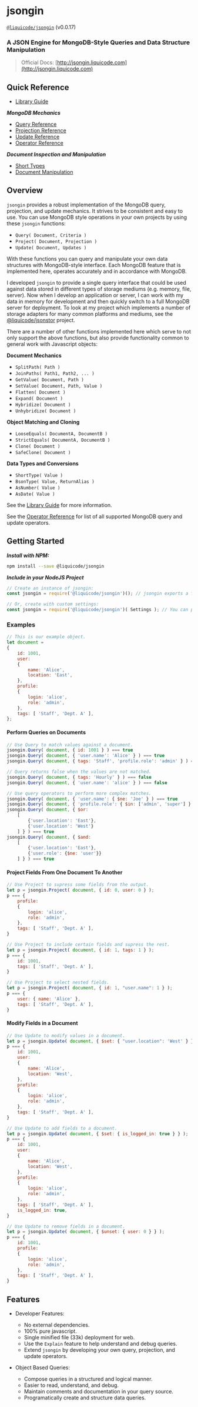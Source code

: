 # jsongin
[`@liquicode/jsongin`](https://github.com/liquicode/jsongin) (v0.0.17)

### A JSON Engine for MongoDB-Style Queries and Data Structure Manipulation


> Official Docs: [http://jsongin.liquicode.com](http://jsongin.liquicode.com)


Quick Reference
---------------------------------------------------------------------

- [Library Guide](docs/guides/Library%20Guide.md)

***MongoDB Mechanics***
- [Query Reference](docs/guides/Query%20Reference.md)
- [Projection Reference](docs/guides/Projection%20Reference.md)
- [Update Reference](docs/guides/Update%20Reference.md)
- [Operator Reference](docs/guides/Operators%20Reference.md)

***Document Inspection and Manipulation***
- [Short Types](docs/guides/Short%20Types.md)
- [Document Manipulation](docs/guides/Document%20Manipulation.md)


Overview
---------------------------------------------------------------------

`jsongin` provides a robust implementation of the MongoDB query, projection, and update mechanics.
It strives to be consistent and easy to use.
You can use MongoDB style operations in your own projects by using these `jsongin` functions:

- `Query( Document, Criteria )`
- `Project( Document, Projection )`
- `Update( Document, Updates )`

With these functions you can query and manipulate your own data structures with MongoDB-style interface.
Each MongoDB feature that is implemented here, operates accurately and in accordance with MongoDB.

I developed `jsongin` to provide a single query interface that could be used against data stored
  in different types of storage mediums (e.g. memory, file, server).
Now when I develop an application or server, I can work with my data in memory for development
  and then quickly switch to a full MongoDB server for deployment.
To look at my project which implements a number of storage adapters for many common platforms and mediums,
see the [@liquicode/jsonstor]() project.

There are a number of other functions implemented here which serve to not only support the above
  functions, but also provide functionality common to general work with Javascript objects:

**Document Mechanics**

- `SplitPath( Path )`
- `JoinPaths( Path1, Path2, ... )`
- `GetValue( Document, Path )`
- `SetValue( Document, Path, Value )`
- `Flatten( Document )`
- `Expand( Document )`
- `Hybridize( Document )`
- `Unhybridize( Document )`

**Object Matching and Cloning**

- `LooseEquals( DocumentA, DocumentB )`
- `StrictEquals( DocumentA, DocumentB )`
- `Clone( Document )`
- `SafeClone( Document )`

**Data Types and Conversions**

- `ShortType( Value )`
- `BsonType( Value, ReturnAlias )`
- `AsNumber( Value )`
- `AsDate( Value )`

See the [Library Guide](docs/guides/Library%20Guide.md) for more information.

See the [Operator Reference](docs/guides/Operator%20Reference.md) for list of all
  supported MongoDB query and update operators.


Getting Started
---------------------------------------------------------------------

***Install with NPM:***
```bash
npm install --save @liquicode/jsongin
```

***Include in your NodeJS Project***
```js
// Create an instance of jsongin:
const jsongin = require('@liquicode/jsongin')(); // jsongin exports a function to call.

// Or, create with custom settings:
const jsongin = require('@liquicode/jsongin')( Settings ); // You can pass a Settings parameter.
```


### Examples

```js
// This is our example object.
let document =
{
	id: 1001,
	user:
	{
		name: 'Alice',
		location: 'East',
	},
	profile:
	{
		login: 'alice',
		role: 'admin',
	},
	tags: [ 'Staff', 'Dept. A' ],
};
```


#### Perform Queries on Documents

```js
// Use Query to match values against a document.
jsongin.Query( document, { id: 1001 } ) === true
jsongin.Query( document, { 'user.name': 'Alice' } ) === true
jsongin.Query( document, { tags: 'Staff', 'profile.role': 'admin' } ) === true

// Query returns false when the values are not matched.
jsongin.Query( document, { tags: 'Hourly' } ) === false
jsongin.Query( document, { 'user.name': 'alice' } ) === false

// Use query operators to perform more complex matches.
jsongin.Query( document, { 'user.name': { $ne: 'Joe' } ) === true
jsongin.Query( document, { 'profile.role': { $in: ['admin', 'super'] } ) === true
jsongin.Query( document, { $or:
	[
		{'user.location': 'East'},
		{'user.location': 'West'}
	] } ) === true
jsongin.Query( document, { $and:
	[
		{'user.location': 'East'},
		{'user.role': {$ne: 'user'}}
	] } ) === true
```


#### Project Fields From One Document To Another

```js
// Use Project to supress some fields from the output.
let p = jsongin.Project( document, { id: 0, user: 0 } );
p === {
	profile:
	{
		login: 'alice',
		role: 'admin',
	},
	tags: [ 'Staff', 'Dept. A' ],
}

// Use Project to include certain fields and supress the rest.
let p = jsongin.Project( document, { id: 1, tags: 1 } );
p === {
	id: 1001,
	tags: [ 'Staff', 'Dept. A' ],
}

// Use Project to select nested fields.
let p = jsongin.Project( document, { id: 1, "user.name": 1 } );
p === {
	user: { name: 'Alice' },
	tags: [ 'Staff', 'Dept. A' ],
}
```


#### Modify Fields in a Document

```js
// Use Update to modify values in a document.
let p = jsongin.Update( document, { $set: { "user.location": 'West' } } );
p === {
	id: 1001,
	user:
	{
		name: 'Alice',
		location: 'West',
	},
	profile:
	{
		login: 'alice',
		role: 'admin',
	},
	tags: [ 'Staff', 'Dept. A' ],
}

// Use Update to add fields to a document.
let p = jsongin.Update( document, { $set: { is_logged_in: true } } );
p === {
	id: 1001,
	user:
	{
		name: 'Alice',
		location: 'West',
	},
	profile:
	{
		login: 'alice',
		role: 'admin',
	},
	tags: [ 'Staff', 'Dept. A' ],
	is_logged_in: true,
}

// Use Update to remove fields in a document.
let p = jsongin.Update( document, { $unset: { user: 0 } } );
p === {
	id: 1001,
	profile:
	{
		login: 'alice',
		role: 'admin',
	},
	tags: [ 'Staff', 'Dept. A' ],
}

```


Features
---------------------------------------------------------------------

- Developer Features:
	- No external dependencies.
	- 100% pure javascript.
	- Single minified file (33k) deployment for web.
	- Use the `Explain` feature to help understand and debug queries.
	- Extend `jsongin` by developing your own query, projection, and update operators.

- Object Based Queries:
	- Compose queries in a structured and logical manner.
	- Easier to read, understand, and debug.
	- Maintain comments and documentation in your query source.
	- Programatically create and structure data queries.


